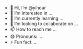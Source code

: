 - 👋 Hi, I’m @yihour
- 👀 I’m interested in ...
- 🌱 I’m currently learning ...
- 💞️ I’m looking to collaborate on ...
- 📫 How to reach me ...
- 😄 Pronouns: ...
- ⚡ Fun fact: ...

<!---
yihour/yihour is a ✨ special ✨ repository because its `README.md` (this file) appears on your GitHub profile.
You can click the Preview link to take a look at your changes.
--->
